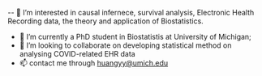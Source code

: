 -- 👀 I’m interested in causal infernece, survival analysis, Electronic Health Recording data, the theory and application of Biostatistics.
- 🌱 I’m currently a PhD student in Biostatistis at University of Michigan;
- 💞️ I’m looking to collaborate on developing statistical method on analysing COVID-related EHR data
- 📫 contact me through huangyy@umich.edu

<!---
huangyy1996/huangyy1996 is a ✨ special ✨ repository because its `README.md` (this file) appears on your GitHub profile.
You can click the Preview link to take a look at your changes.
--->
